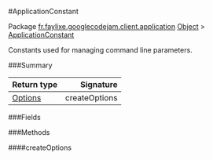 #ApplicationConstant

Package [fr.faylixe.googlecodejam.client.application](nullfr/faylixe/googlecodejam/client/application)
[Object]() > [ApplicationConstant]()

<p>Constants used for managing command
 line parameters.</p>

###Summary


Return type | Signature
--- | ---:
[Options]() | createOptions

###Fields


###Methods

####createOptions


